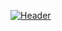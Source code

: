 [![Header](https://github.com/arslangur/arslanugur/blob/arslan/readme_header.jpeg)](http://linkedin.com/in/-ugurarslan-)


